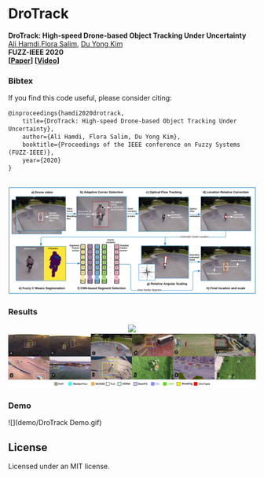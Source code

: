 # DroTrack

**DroTrack: High-speed Drone-based Object Tracking Under Uncertainty**<br />
[Ali Hamdi](https://scholar.google.com.au/citations?user=Q5qW1rcAAAAJ&hl=en),[Flora Salim](http://florasalim.com/), [Du Yong Kim](https://sites.google.com/site/duyongkim/)<br />
**FUZZ-IEEE 2020** <br />
**[[Paper](https://arxiv.org/abs/2005.00828)] [[Video](https://youtu.be/i0oiodX9o6g)]** <br />

### Bibtex
If you find this code useful, please consider citing:

```
@inproceedings{hamdi2020drotrack,
    title={DroTrack: High-speed Drone-based Object Tracking Under Uncertainty},
    author={Ali Hamdi, Flora Salim, Du Yong Kim},
    booktitle={Proceedings of the IEEE conference on Fuzzy Systems (FUZZ-IEEE)},
    year={2020}
}
```
<br />

<div align="center">
  <img src="code/src/DroTrack.png" width="600px" />
</div>

### Results

<div align="center">
  <img src="code/src/Final-results.jpg" width="600px" />
</div>

<div align="center">
  <img src="code/src/Final-frames.jpg" width="600px" />
</div>

### Demo

![](demo/DroTrack Demo.gif)

## License
Licensed under an MIT license.